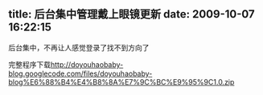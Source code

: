 title: 后台集中管理戴上眼镜更新
date: 2009-10-07 16:22:15
---

<p>
	后台集中，不再让人感觉登录了找不到方向了</p>
<p>
	完整程序下载<a href="http://doyouhaobaby-blog.googlecode.com/files/doyouhaobaby-blog%E6%88%B4%E4%B8%8A%E7%9C%BC%E9%95%9C1.0.zip">http://doyouhaobaby-blog.googlecode.com/files/doyouhaobaby-blog%E6%88%B4%E4%B8%8A%E7%9C%BC%E9%95%9C1.0.zip</a></p>
